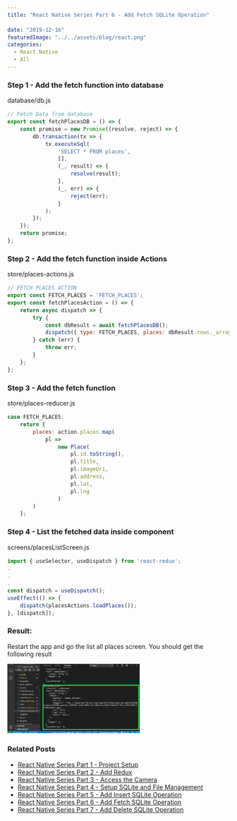 ```yaml
---
title: "React Native Series Part 6 - Add Fetch SQLite Operation"

date: "2019-12-16"
featuredImage: "../../assets/blog/react.png"
categories:
  - React Native
  - All
---
```


### Step 1 - Add the fetch function into database

<div class="filename">database/db.js</div>

```jsx
// Fetch Data from database
export const fetchPlacesDB = () => {
    const promise = new Promise((resolve, reject) => {
        db.transaction(tx => {
            tx.executeSql(
                'SELECT * FROM places',
                [],
                (_, result) => {
                    resolve(result);
                },
                (_, err) => {
                    reject(err);
                }
            );
        });
    });
    return promise;
};
```

### Step 2 - Add the fetch function inside Actions

<div class="filename">store/places-actions.js</div>

```jsx
// FETCH PLACES ACTION
export const FETCH_PLACES = 'FETCH_PLACES';
export const fetchPlacesAction = () => {
    return async dispatch => {
        try {
            const dbResult = await fetchPlacesDB();
            dispatch({ type: FETCH_PLACES, places: dbResult.rows._array });
        } catch (err) {
            throw err;
        }
    };
};
```

### Step 3 - Add the fetch function

<div class="filename">store/places-reducer.js</div>

```jsx
case FETCH_PLACES:
    return {
        places: action.places.map(
            pl =>
                new Place(
                    pl.id.toString(),
                    pl.title,
                    pl.imageUri,
                    pl.address,
                    pl.lat,
                    pl.lng
                )
        )
    };
```

### Step 4 - List the fetched data inside component

<div class="filename">screens/placesListScreen.js</div>

```jsx
import { useSelector, useDispatch } from 'react-redux';
.
.
.
const dispatch = useDispatch();
useEffect(() => {
    dispatch(placesActions.loadPlaces());
}, [dispatch]);
```

### Result:

Restart the app and go the list all places screen. You should get the following result

<img src="./fetch.png" alt="react-native-series-5" width="300"  /><br/>

### Related Posts

- [React Native Series Part 1 - Project Setup](/blog/react-native-series-1)
- [React Native Series Part 2 - Add Redux](/blog/react-native-series-2)
- [React Native Series Part 3 - Access the Camera](/blog/react-native-series-3)
- [React Native Series Part 4 - Setup SQLite and File Management](/blog/react-native-series-4)
- [React Native Series Part 5 - Add Insert SQLite Operation](/blog/react-native-series-5)
- [React Native Series Part 6 - Add Fetch SQLite Operation](/blog/react-native-series-6)
- [React Native Series Part 7 - Add Delete SQLite Operation](/blog/react-native-series-7)